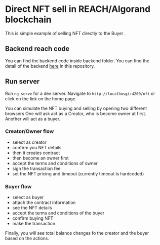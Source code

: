# Direct NFT sell in REACH/Algorand blockchain

This is simple example of selling NFT directly to the Buyer .
## Backend reach code
  You can find the backend code inside backend folder. You can find the detail of the backend [here](https://github.com/knightpr/reach-direct-sell) in this repository.

## Run server
Run `ng serve` for a dev server. Navigate to `http://localhosgt:4200/nft` or click on the link on the home page.

You can simulate the NFT buying and selling by opening two different browsers
One will ask act as a Creator, who is become owner at first. Another will act as a buyer.
### Creator/Owner flow

- select as creator
- confirm you NFT details
- then it creates contract
- then become an owner first
- accept the terms and conditions of owner 
- sign the transaction fee
- set the NFT pricing and timeout (currently timeout is hardcoded)

### Buyer flow

- select as buyer
- attach the contract information
- see the NFT details 
- accept the terms and conditions of the buyer
- confirm buying NFT
- make the transaction

Finally, you will see total balance changes fo the creator and the buyer based on the actions.






